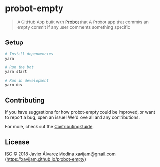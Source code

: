 # probot-empty

> A GitHub App built with [Probot](https://probot.github.io) that A Probot app that commits an empty commit if any user comments something specific

## Setup

```sh
# Install dependencies
yarn

# Run the bot
yarn start

# Run in development
yarn dev
```

## Contributing

If you have suggestions for how probot-empty could be improved, or want to report a bug, open an issue! We'd love all and any contributions.

For more, check out the [Contributing Guide](CONTRIBUTING.md).

## License

[ISC](LICENSE) © 2018 Javier Álvarez Medina <xavijam@gmail.com> (https://xavijam.github.io/probot-empty)